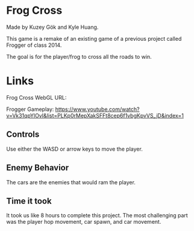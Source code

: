 # Frog Cross

Made by Kuzey Gök and Kyle Huang.

This game is a remake of an existing game of a previous project called Frogger of class 2014.

The goal is for the player/frog to cross all the roads to win.

# Links

Frog Cross WebGL URL: 

Frogger Gameplay: https://www.youtube.com/watch?v=Vk31qpYlOvI&list=PLKp0rMepXakSFFt8cep6f1vbgKpvVS_jD&index=1

## Controls

Use either the WASD or arrow keys to move the player.

## Enemy Behavior

The cars are the enemies that would ram the player.

## Time it took

It took us like 8 hours to complete this project. The most challenging part was the player hop movement, car spawn, and car movement.
